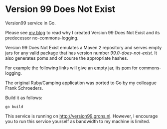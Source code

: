 # Version 99 Does Not Exist

Version99 service in Go.

Please see [my blog](http://day-to-day-stuff.blogspot.com/2007/10/announcement-version-99-does-not-exist.html) to read why I created Version 99 Does Not Exist and its predecessor no-commons-logging.

Version 99 Does Not Exist emulates a Maven 2 repository and serves empty jars for any valid package that has version number *99.0-does-not-exist*. It also generates poms and of course the appropriate hashes.

For example the following links will give an [empty jar](http://version99.grons.nl/mvn2/commons-logging/commons-logging/99.0-does-not-exist/commons-logging-99.0-does-not-exist.jar), its [pom](http://version99.grons.nl/mvn2/commons-logging/commons-logging/99.0-does-not-exist/commons-logging-99.0-does-not-exist.pom) for commons-logging.</p>

The original Ruby/Camping application was ported to Go by my colleague Frank Schroeders.

Build it as follows:

    go build

This service is running on http://version99.grons.nl. However, I encourage you to run this service yourself as bandwidth to my machine is limited.
